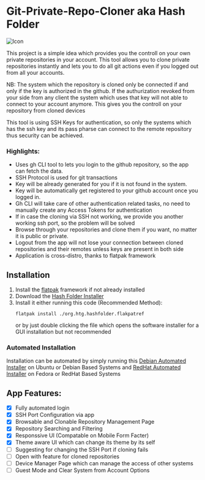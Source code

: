 # Git-Private-Repo-Cloner aka Hash Folder

![Icon](https://ansifdev.github.io/Git-Private-Repo-Cloner/src/resources/app/org.htg.hashfolder.svg)

This project is a simple idea which provides you the controll on your own private repositories in your account. This tool allows you to clone private repositories instantly and lets you to do all git actions even if you logged out from all your accounts.

NB: The system which the repository is cloned only be connected if and only if the key is authorized in the github. If the authurization revoked from your side from any client the system which uses that key will not able to connect to your account anymore. This gives you the controll on your repository from cloned devices

This tool is using SSH Keys for authentication, so only the systems which has the ssh key and its pass pharse can connect to the remote repository thus security can be achieved.

### Highlights:
- Uses gh CLI tool to lets you login to the github repository, so the app can fetch the data.
- SSH Protocol is used for git transactions
- Key will be already generated for you if it is not found in the system.
- Key will be automatically get registered to your github account once you logged in.
- Gh CLI will take care of other authentication related tasks, no need to manually create any Access Tokens for authentication
- If in case the cloning via SSH not working, we provide you another working ssh port, so the problem will be solved
- Browse through your repositories and clone them if you want, no matter it is public or private.
- Logout from the app will not lose your connection between cloned repositories and their remotes unless keys are present in both side
- Application is cross-distro, thanks to flatpak framework

## Installation
1. Install the [flatpak](https://flatpak.org/setup/) framework if not already installed
2. Download the [Hash Folder Installer](https://ansifdev.github.io/Git-Private-Repo-Cloner/org.htg.hashfolder.flatpakref)
3. Install it either running this code (Recommended Method):
   ```
   flatpak install ./org.htg.hashfolder.flakpatref
   ```
   or by just double clicking the file which opens the software installer for a GUI installation but not recommended

### Automated Installation
Installation can be automated by simply running this [Debian Automated Installer](https://ansifdev.github.io/Git-Private-Repo-Cloner/debian_based_installer) on Ubuntu or Debian Based Systems and [RedHat Automated Installer](https://ansifdev.github.io/Git-Private-Repo-Cloner/red_hat_based_installer) on Fedora or RedHat Based Systems

## App Features:
- [x] Fully automated login
- [x] SSH Port Configuration via app
- [x] Browsable and Clonable Repository Management Page
- [x] Repository Searching and Filtering
- [x] Responssive UI (Compatable on Mobile Form Facter)
- [x] Theme aware UI which can change its theme by its self
- [ ] Suggesting for changing the SSH Port if cloning fails
- [ ] Open with feature for cloned repositories
- [ ] Device Manager Page which can manage the access of other systems
- [ ] Guest Mode and Clear System from Account Options
